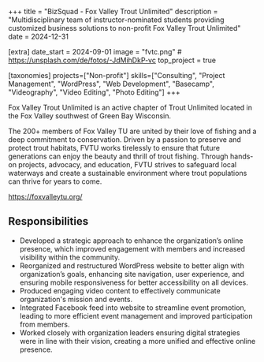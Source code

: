 +++
title = "BizSquad - Fox Valley Trout Unlimited"
description = "Multidisciplinary team of instructor-nominated students providing customized business solutions to non-profit Fox Valley Trout Unlimited"
date = 2024-12-31

[extra]
date_start = 2024-09-01
image = "fvtc.png" # https://unsplash.com/de/fotos/-JdMihDkP-vc
top_project = true

[taxonomies]
projects=["Non-profit"]
skills=["Consulting", "Project Management", "WordPress", "Web Development", "Basecamp", "Videography", "Video Editing", "Photo Editing"]
+++

Fox Valley Trout Unlimited is an active chapter of
Trout Unlimited located in the Fox Valley
southwest of Green Bay Wisconsin.

The 200+ members of Fox Valley TU are united by
their love of fishing and a deep commitment to
conservation. Driven by a passion to preserve and
protect trout habitats, FVTU works tirelessly to ensure
that future generations can enjoy the beauty and thrill
of trout fishing. Through hands-on projects, advocacy,
and education, FVTU strives to safeguard local waterways
and create a sustainable environment where trout
populations can thrive for years to come.

https://foxvalleytu.org/

## Responsibilities

- Developed a strategic approach to enhance the organization’s online presence, which improved engagement with
members and increased visibility within the community.
- Reorganized and restructured WordPress website to better align with organization’s goals, enhancing site navigation,
user experience, and ensuring mobile responsiveness for better accessibility on all devices.
- Produced engaging video content to effectively communicate organization's mission and events.
- Integrated Facebook feed into website to streamline event promotion, leading to more efficient event management
and improved participation from members.
- Worked closely with organization leaders ensuring digital strategies were in line with their vision, creating a more
unified and effective online presence.

